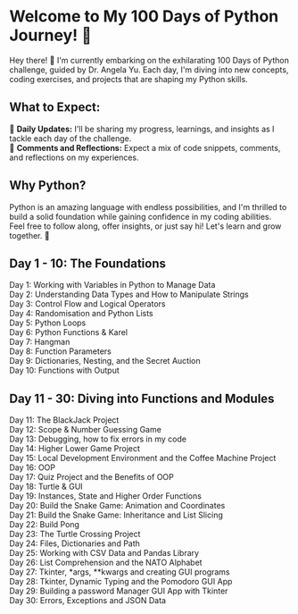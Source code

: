 # Welcome to My 100 Days of Python Journey! 🚀

Hey there! 👋 I'm currently embarking on the exhilarating 100 Days of Python challenge, guided by Dr. Angela Yu. Each day, I'm diving into new concepts, coding exercises, and projects that are shaping my Python skills.<br>

## What to Expect:
🌱 **Daily Updates:** I'll be sharing my progress, learnings, and insights as I tackle each day of the challenge.<br>
💬 **Comments and Reflections:** Expect a mix of code snippets, comments, and reflections on my experiences.<br>

## Why Python?
Python is an amazing language with endless possibilities, and I'm thrilled to build a solid foundation while gaining confidence in my coding abilities.<br>
Feel free to follow along, offer insights, or just say hi! Let's learn and grow together. 🌟<br>

## Day 1 - 10: The Foundations
Day 1: Working with Variables in Python to Manage Data <br>
Day 2: Understanding Data Types and How to Manipulate Strings <br>
Day 3: Control Flow and Logical Operators <br>
Day 4: Randomisation and Python Lists <br>
Day 5: Python Loops <br>
Day 6: Python Functions & Karel <br>
Day 7: Hangman <br>
Day 8: Function Parameters <br>
Day 9: Dictionaries, Nesting, and the Secret Auction <br>
Day 10: Functions with Output <br>

## Day 11 - 30: Diving into Functions and Modules
Day 11: The BlackJack Project <br>
Day 12: Scope & Number Guessing Game <br>
Day 13: Debugging, how to fix errors in my code <br>
Day 14: Higher Lower Game Project <br>
Day 15: Local Development Environment and the Coffee Machine Project <br>
Day 16: OOP <br>
Day 17: Quiz Project and the Benefits of OOP <br>
Day 18: Turtle & GUI <br>
Day 19: Instances, State and Higher Order Functions <br>
Day 20: Build the Snake Game: Animation and Coordinates <br>
Day 21: Build the Snake Game: Inheritance and List Slicing <br>
Day 22: Build Pong <br>
Day 23: The Turtle Crossing Project <br>
Day 24: Files, Dictionaries and Path <br>
Day 25: Working with CSV Data and Pandas Library <br>
Day 26: List Comprehension and the NATO Alphabet <br>
Day 27: Tkinter, *args, **kwargs and creating GUI programs <br>
Day 28: Tkinter, Dynamic Typing and the Pomodoro GUI App <br>
Day 29: Building a password Manager GUI App with Tkinter <br>
Day 30: Errors, Exceptions and JSON Data <br>


